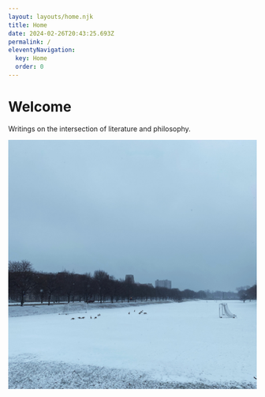 ```yaml
---
layout: layouts/home.njk
title: Home
date: 2024-02-26T20:43:25.693Z
permalink: /
eleventyNavigation:
  key: Home
  order: 0
---
```

# Welcome

Writings on the intersection of literature and philosophy.

[](https://app.netlify.com/start/deploy?repository=https://github.com/danurbanowicz/eleventy-netlify-boilerplate&stack=cms)

![Canadian Geese on Midway Plaisance in Winter, facing south](/static/img/08099794-1362-4fca-8f14-308dda80efd9.jpg "Canadian Geese on Midway Plaisance in Winter, facing south")
